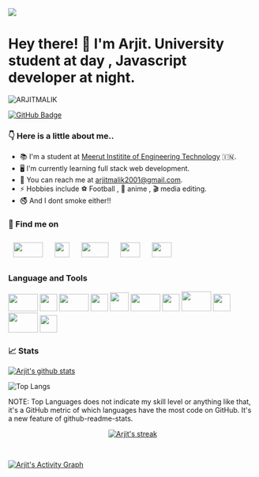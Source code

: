 <img src = "https://github.com/ARJITMALIK/arjitmalik2001.github.io/blob/main/Lo%20There!%20%F0%9F%91%8B.png?raw=true">

# Hey there! 👋 I'm Arjit. University student at day , Javascript developer at night.

<img src="https://komarev.com/ghpvc/?username=ARJITMALIK&label=Profile%20views&color=0cdeed&style=plastic" alt="ARJITMALIK" />

<a href="https://github.com/ARJITMALIK?tab=followers"><img src="https://img.shields.io/github/followers/ARJITMALIK?label=Followers&style=social" alt="GitHub Badge"></a>

### :point_down:  Here is a little about me..
* :books: I'm a student at [Meerut Institite of Engineering Technology](https://miet.ac.in/) :india:.
* :desktop_computer: I'm currently learning full stack web development.
* :incoming_envelope: You can reach me at <a href = "mailto:arjitmalik2001@gmail.com">arjitmalik2001@gmail.com</a>.
* :zap: Hobbies include :soccer: Football , 	:eyes: anime , :clapper: media editing.
* :no_smoking: And I dont smoke either!!
 
 

### :mag_right:  Find me on
<p>
     <a href = "https://www.linkedin.com/in/arjit-malik-799449206" ><img src = "https://external-content.duckduckgo.com/iu/?u=https%3A%2F%2Fmyclouddoor.com%2Fwp-content%2Fuploads%2F2019%2F11%2FLinkedin-logo.png&f=1&nofb=1" height = "30px" width = "60px" style = "margin:10px;"></a>
     <a href = "https://twitter.com/MalikArjit?s=08" ><img src = "https://external-content.duckduckgo.com/iu/?u=http%3A%2F%2Fpngimg.com%2Fuploads%2Ftwitter%2Ftwitter_PNG3.png&f=1&nofb=1" height = "30px" width = "30px" style = "margin:10px;"></a>
     <a href = "https://instagram.com/code.creep?utm_medium=copy_link" ><img src = "https://external-content.duckduckgo.com/iu/?u=https%3A%2F%2F1000marcas.net%2Fwp-content%2Fuploads%2F2019%2F11%2FLogo-Instagram.png&f=1&nofb=1" height = "30px" width = "55px" style = "margin:10px;"></a>
     <a href = "https://open.spotify.com/user/31z7r7ahs6gcjzxb6x2jtfygvgzy?si=8HnlY8B7SUCGDIUpm_Kq_g" ><img src = "https://external-content.duckduckgo.com/iu/?u=https%3A%2F%2Fhuelskoetter.info%2Fwp-content%2Fuploads%2F2020%2F08%2Fspotify-logo.png&f=1&nofb=1" height = "30px" width = "40px" style = "margin:10px;"></a>
     <a href = "https://discord.gg/sajfhadCHy" ><img src = "https://external-content.duckduckgo.com/iu/?u=https%3A%2F%2Fcdn.freebiesupply.com%2Flogos%2Fthumbs%2F2x%2Fdiscord-logo.png&f=1&nofb=1" height = "30px" width = "40px" style = "margin:10px;"></a>
</p>

### Language and Tools

<p>
 <a href = "#" ><img src = "https://external-content.duckduckgo.com/iu/?u=https%3A%2F%2Flogos-marques.com%2Fwp-content%2Fuploads%2F2021%2F03%2FLinux-Logo-2048x1158.png&f=1&nofb=1" height = "35px" width = "60px"></a>
 <a href = "#" ><img src = "https://external-content.duckduckgo.com/iu/?u=https%3A%2F%2Frockpi.eu%2Fmw%2Fimages%2Fc%2Fc9%2FLogo.png&f=1&nofb=1" height = "35px" width = "35px"></a>
 <a href = "#" ><img src = "https://external-content.duckduckgo.com/iu/?u=https%3A%2F%2Fwww.freepnglogos.com%2Fuploads%2Fjavascript-png%2Fjs-logo-on-yellow-11.png&f=1&nofb=1" height = "35px" width = "60px"></a>
 <a href = "#" ><img src = "https://external-content.duckduckgo.com/iu/?u=https%3A%2F%2Flogos-download.com%2Fwp-content%2Fuploads%2F2017%2F07%2FHTML5_badge.png&f=1&nofb=1" height = "35px" width = "35px"></a>
 <a href = "#" ><img src = "https://external-content.duckduckgo.com/iu/?u=https%3A%2F%2Fwww.viziopoint.com%2Fimages%2Fcss3-logo.png&f=1&nofb=1" height = "38px" width = "38px"></a>
 <a href = "#" ><img src = "https://external-content.duckduckgo.com/iu/?u=https%3A%2F%2Fhoing.io%2Fstorage%2F2020%2F10%2Fvscode-logo-2.png&f=1&nofb=1" height = "35px" width = "60px"></a>
 <a href = "#" ><img src = "https://external-content.duckduckgo.com/iu/?u=https%3A%2F%2Fclipartart.com%2Fimages%2Fvim-logo-clipart-9.png&f=1&nofb=1" height = "35px" width = "35px"></a>
 <a href = "#" ><img src = "https://external-content.duckduckgo.com/iu/?u=https%3A%2F%2Fdownload.logo.wine%2Flogo%2FEmacs%2FEmacs-Logo.wine.png&f=1&nofb=1" height = "40px" width = "60px"></a>
 <a href = "#" ><img src = "https://external-content.duckduckgo.com/iu/?u=https%3A%2F%2Fpngimg.com%2Fuploads%2Fmysql%2Fmysql_PNG36.png&f=1&nofb=1" height = "35px" width = "35px"></a>
 <a href = "#" ><img src = "https://external-content.duckduckgo.com/iu/?u=https%3A%2F%2Fdownload.logo.wine%2Flogo%2FBootstrap_(front-end_framework)%2FBootstrap_(front-end_framework)-Logo.wine.png&f=1&nofb=1" height = "40px" width = "60px"></a>
 <a href = "#" ><img src = "https://external-content.duckduckgo.com/iu/?u=https%3A%2F%2Fupload.wikimedia.org%2Fwikipedia%2Fcommons%2Fthumb%2F3%2F3f%2FGit_icon.svg%2F1024px-Git_icon.svg.png&f=1&nofb=1" height = "35px" width = "35px"></a>
 
</p>

### :chart_with_upwards_trend:  Stats


[![Arjit's github stats](https://github-readme-stats.vercel.app/api?username=ARJITMALIK&count_private=true&show_icons=true&theme=radical&hide_rank=false)](https://github.com/anuraghazra/github-readme-stats) 
 
 ![Top Langs](https://github-readme-stats.vercel.app/api/top-langs/?username=ARJITMALIK&theme=tokyonight)

NOTE: Top Languages does not indicate my skill level or anything like that, it's a GitHub metric of which languages have the most code on GitHub. It's a new feature of github-readme-stats.


<p align="center">
    <a href="https://github.com/ARJITMALIK/github-readme-streak-stats">
        <img title="🔥 Get streak stats for your profile at git.io/streak-stats" alt="Arjit's streak" src="https://github-readme-streak-stats.herokuapp.com/?user=ARJITMALIK&theme=black-ice&hide_border=true&stroke=0000&background=060A0CD0"/>
    </a>
</p>

<br>

<a href="https://github.com/ARJITMALIK/github-readme-activity-graph"><img alt="Arjit's Activity Graph" src="https://activity-graph.herokuapp.com/graph?username=ARJITMALIK&bg_color=0D1117&color=5BCDEC&line=5BCDEC&point=FFFFFF&hide_border=true" /></a>





